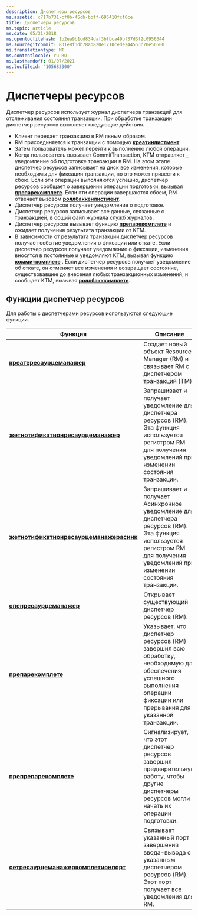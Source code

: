 ```yaml
---
description: Диспетчеры ресурсов
ms.assetid: c717b731-cf0b-45cb-bbff-695410fcf6ce
title: Диспетчеры ресурсов
ms.topic: article
ms.date: 05/31/2018
ms.openlocfilehash: 1b2ea9b1cd834daf3bfbca49bf37d3f2c0956344
ms.sourcegitcommit: 831e8f3db78ab820e1710cede244553c70e50500
ms.translationtype: MT
ms.contentlocale: ru-RU
ms.lasthandoff: 01/07/2021
ms.locfileid: "105683300"
---
```

# <a name="resource-managers"></a>Диспетчеры ресурсов

Диспетчер ресурсов использует журнал диспетчера транзакций для отслеживания состояния транзакции. При обработке транзакции диспетчер ресурсов выполняет следующие действия.

-   Клиент передает транзакцию в RM явным образом.
-   RM присоединяется к транзакции с помощью [**креатинлистмент**](/windows/desktop/api/KtmW32/nf-ktmw32-createenlistment).
-   Затем пользователь может перейти к выполнению любой операции.
-   Когда пользователь вызывает CommitTransaction, KTM отправляет \_ уведомление об подготовке транзакции в RM. На этом этапе диспетчер ресурсов записывает на диск все изменения, которые необходимы для фиксации транзакции, но это может привести к сбою. Если эти операции выполняются успешно, диспетчер ресурсов сообщает о завершении операции подготовки, вызывая [**препарекомплете**](/windows/desktop/api/Ktmw32/nf-ktmw32-preparecomplete). Если эти операции завершаются сбоем, RM отвечает вызовом [**роллбаккенлистмент**](/windows/desktop/api/Ktmw32/nf-ktmw32-rollbackenlistment).
-   Диспетчер ресурсов получает уведомление о подготовке.
-   Диспетчер ресурсов записывает все данные, связанные с транзакцией, в общий файл журнала служб журналов.
-   Диспетчер ресурсов вызывает функцию [**препарекомплете**](/windows/desktop/api/Ktmw32/nf-ktmw32-preparecomplete) и ожидает получения результата транзакции от KTM.
-   В зависимости от результата транзакции диспетчер ресурсов получает событие уведомления о фиксации или откате. Если диспетчер ресурсов получает уведомление о фиксации, изменения вносятся в постоянные и уведомляют KTM, вызывая функцию [**коммиткомплете**](/windows/desktop/api/Ktmw32/nf-ktmw32-commitcomplete) . Если диспетчер ресурсов получает уведомление об откате, он отменяет все изменения и возвращает состояние, существовавшее до внесения любых транзакционных изменений, и сообщает KTM, вызывая [**роллбакккомплете**](/windows/desktop/api/Ktmw32/nf-ktmw32-rollbackcomplete).

## <a name="resource-manager-functions"></a>Функции диспетчер ресурсов

Для работы с диспетчерами ресурсов используются следующие функции.



| Функция                                                                           | Описание                                                                                                                                                                      |
|------------------------------------------------------------------------------------|----------------------------------------------------------------------------------------------------------------------------------------------------------------------------------|
| [**креатересаурцеманажер**](/windows/desktop/api/Ktmw32/nf-ktmw32-createresourcemanager)                             | Создает новый объект Resource Manager (RM) и связывает RM с диспетчером транзакций (TM).                                                                               |
| [**жетнотификатионресаурцеманажер**](/windows/desktop/api/KtmW32/nf-ktmw32-getnotificationresourcemanager)           | Запрашивает и получает уведомление для диспетчера ресурсов (RM). Эта функция используется регистром RM для получения уведомлений при изменении состояния транзакции.            |
| [**жетнотификатионресаурцеманажерасинк**](/windows/desktop/api/KtmW32/nf-ktmw32-getnotificationresourcemanagerasync) | Запрашивает и получает Асинхронное уведомление для диспетчера ресурсов (RM). Эта функция используется регистром RM для получения уведомлений при изменении состояния транзакции. |
| [**опенресаурцеманажер**](/windows/desktop/api/Ktmw32/nf-ktmw32-openresourcemanager)                                 | Открывает существующий диспетчер ресурсов (RM).                                                                                                                                         |
| [**препарекомплете**](/windows/desktop/api/Ktmw32/nf-ktmw32-preparecomplete)                                         | Указывает, что диспетчер ресурсов (RM) завершил всю обработку, необходимую для обеспечения успешного выполнения операции фиксации или прерывания для указанной транзакции.        |
| [**препрепарекомплете**](/windows/desktop/api/Ktmw32/nf-ktmw32-prepreparecomplete)                                   | Сигнализирует, что этот диспетчер ресурсов завершил предварительную работу, чтобы другие диспетчеры ресурсов могли начать их операции подготовки.                                    |
| [**сетресаурцеманажеркомплетионпорт**](/windows/desktop/api/Ktmw32/nf-ktmw32-setresourcemanagercompletionport)       | Связывает указанный порт завершения ввода-вывода с указанным диспетчером ресурсов (RM). Этот порт получает все уведомления для RM.                                          |



 

 

 



